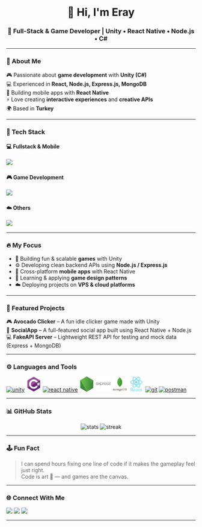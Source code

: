 <h1 align="center">👋 Hi, I'm Eray</h1>
<h3 align="center">🚀 Full-Stack & Game Developer | Unity • React Native • Node.js • C#</h3>

---

### 🧠 About Me  
🎮 Passionate about **game development** with **Unity (C#)**  
💻 Experienced in **React, Node.js, Express.js, MongoDB**  
📱 Building mobile apps with **React Native**  
⚡ Love creating **interactive experiences** and **creative APIs**  
🌍 Based in **Turkey**

---

### 🚀 Tech Stack

#### 💻 Fullstack & Mobile
<p>
  <img src="https://skillicons.dev/icons?i=react,reactnative,nodejs,express,mongodb,mysql,typescript,javascript,postman,git,vscode" />
</p>

#### 🎮 Game Development
<p>
  <img src="https://skillicons.dev/icons?i=unity,cs,blender" />
</p>

#### ☁️ Others
<p>
  <img src="https://skillicons.dev/icons?i=python,heroku,linux,ubuntu" />
</p>

---

### 🔥 My Focus
- 🧩 Building fun & scalable **games** with Unity  
- ⚙️ Developing clean backend APIs using **Node.js / Express.js**  
- 📱 Cross-platform **mobile apps** with React Native  
- 🧠 Learning & applying **game design patterns**  
- ☁️ Deploying projects on **VPS & cloud platforms**

---

### 🧩 Featured Projects
🎮 **Avocado Clicker** – A fun idle clicker game made with Unity  
📱 **SocialApp** – A full-featured social app built using React Native + Node.js  
💻 **FakeAPI Server** – Lightweight REST API for testing and mock data (Express + MongoDB)

---

### ⚙️ Languages and Tools
<p align="left">
  <a href="https://unity.com/" target="_blank" rel="noreferrer"><img src="https://cdn.worldvectorlogo.com/logos/unity-69.svg" alt="unity" width="40" height="40"/></a>
  <a href="https://www.w3schools.com/cs/" target="_blank" rel="noreferrer"><img src="https://raw.githubusercontent.com/devicons/devicon/master/icons/csharp/csharp-original.svg" alt="csharp" width="40" height="40"/></a>
  <a href="https://reactnative.dev/" target="_blank" rel="noreferrer"><img src="https://reactnative.dev/img/header_logo.svg" alt="react native" width="40" height="40"/></a>
  <a href="https://nodejs.org/" target="_blank" rel="noreferrer"><img src="https://raw.githubusercontent.com/devicons/devicon/master/icons/nodejs/nodejs-original.svg" alt="nodejs" width="40" height="40"/></a>
  <a href="https://expressjs.com/" target="_blank" rel="noreferrer"><img src="https://raw.githubusercontent.com/devicons/devicon/master/icons/express/express-original-wordmark.svg" alt="express" width="40" height="40"/></a>
  <a href="https://www.mongodb.com/" target="_blank" rel="noreferrer"><img src="https://raw.githubusercontent.com/devicons/devicon/master/icons/mongodb/mongodb-original-wordmark.svg" alt="mongodb" width="40" height="40"/></a>
  <a href="https://reactjs.org/" target="_blank" rel="noreferrer"><img src="https://raw.githubusercontent.com/devicons/devicon/master/icons/react/react-original-wordmark.svg" alt="react" width="40" height="40"/></a>
  <a href="https://git-scm.com/" target="_blank" rel="noreferrer"><img src="https://www.vectorlogo.zone/logos/git-scm/git-scm-icon.svg" alt="git" width="40" height="40"/></a>
  <a href="https://postman.com" target="_blank" rel="noreferrer"><img src="https://www.vectorlogo.zone/logos/getpostman/getpostman-icon.svg" alt="postman" width="40" height="40"/></a>
</p>

---

### 📊 GitHub Stats
<p align="center">
  <img src="https://github-readme-stats.vercel.app/api?username=eraydev&show_icons=true&theme=tokyonight" alt="stats" />
  <img src="https://github-readme-streak-stats.herokuapp.com/?user=eraydev&theme=tokyonight" alt="streak" />
</p>

---

### 🕹️ Fun Fact
> I can spend hours fixing one line of code if it makes the gameplay feel just right.  
> Code is art 🎨 — and games are the canvas.

---

### 🌐 Connect With Me
<p align="left">
  <a href="https://github.com/eraydev" target="_blank"><img src="https://img.shields.io/badge/GitHub-100000?style=for-the-badge&logo=github&logoColor=white"/></a>
  <a href="https://www.linkedin.com/in/eraydev" target="_blank"><img src="https://img.shields.io/badge/LinkedIn-0077B5?style=for-the-badge&logo=linkedin&logoColor=white"/></a>
  <a href="mailto:eray.dev@proton.me" target="_blank"><img src="https://img.shields.io/badge/Email-D14836?style=for-the-badge&logo=gmail&logoColor=white"/></a>
</p>

---
